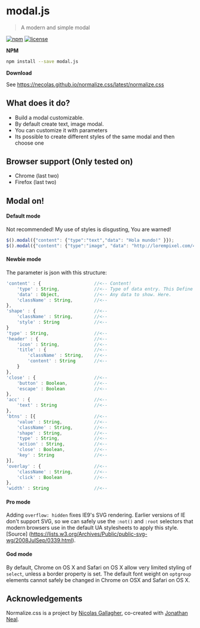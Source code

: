 # modal.js

> A modern and simple modal

[![npm][npm-image]][npm-url] [![license][license-image]][license-url]


**NPM**

```sh
npm install --save modal.js
```

**Download**

See https://necolas.github.io/normalize.css/latest/normalize.css


## What does it do?

* Build a modal customizable.
* By default create text, image modal.
* You can customize it with parameters
* Its possible to create different styles of the same modal and then choose one


## Browser support (Only tested on)

* Chrome (last two)
* Firefox (last two)


## Modal on!

#### Default mode

Not recommended! My use of styles is disgusting, You are warned! 

```javascript
$().modal({"content": {"type":"text","data": "Hola mundo!" }});
$().modal({"content": {"type":"image", "data": "http://lorempixel.com/400/200/"}})
```

#### Newbie mode

The parameter is json with this structure:

```javascript
'content' : {                    //<-- Content!
    'type' : String,             //<-- Type of data entry. This Define type of content modal.
    'data' : Object,             //<-- Any data to show. Here.
    'className' : String,        //<--
},
'shape' : {                      //<--
    'className' : String,        //<--
    'style' : String             //<--
}
'type' : String,                 //<--
'header' : {					 //<--
    'icon' : String,             //<--
    'title' : {                  //<--
        'className' : String,    //<--
        'content' : String       //<--
	}
},
'close' : {                      //<--
    'button' : Boolean,          //<--
    'escape' : Boolean           //<--
},
'acc' : {                        //<--
    'text' : String              //<--
},
'btns' : [{                      //<--
    'value' : String,            //<--
    'className' : String,        //<--
    'shape' : String,            //<--
    'type' : String,             //<--
    'action' : String,           //<--
    'close' : Boolean,           //<--
    'key' : String               //<--
}],
'overlay' : {                    //<--
    'className' : String,        //<--
    'click' : Boolean            //<--
},
'width' : String                 //<--
```

#### Pro mode

Adding `overflow: hidden` fixes IE9's SVG rendering. Earlier versions of IE
don't support SVG, so we can safely use the `:not()` and `:root` selectors that
modern browsers use in the default UA stylesheets to apply this style. [Source]
(https://lists.w3.org/Archives/Public/public-svg-wg/2008JulSep/0339.html).

#### God mode

By default, Chrome on OS X and Safari on OS X allow very limited styling of
`select`, unless a border property is set. The default font weight on `optgroup`
elements cannot safely be changed in Chrome on OSX and Safari on OS X.


## Acknowledgements

Normalize.css is a project by [Nicolas Gallagher](https://github.com/necolas),
co-created with [Jonathan Neal](https://github.com/jonathantneal).


[changelog-image]: https://img.shields.io/badge/changelog-md-blue.svg?style=flat-square
[changelog-url]: CHANGELOG.md
[license-image]: https://img.shields.io/npm/l/normalize.css.svg?style=flat-square
[license-url]: LICENSE.md
[npm-image]: https://img.shields.io/npm/v/normalize.css.svg?style=flat-square
[npm-url]: https://www.npmjs.com/package/normalize.css
[gitter-image]: https://img.shields.io/badge/chat-gitter-blue.svg?style=flat-square
[gitter-url]: https://gitter.im/necolas/normalize.css




